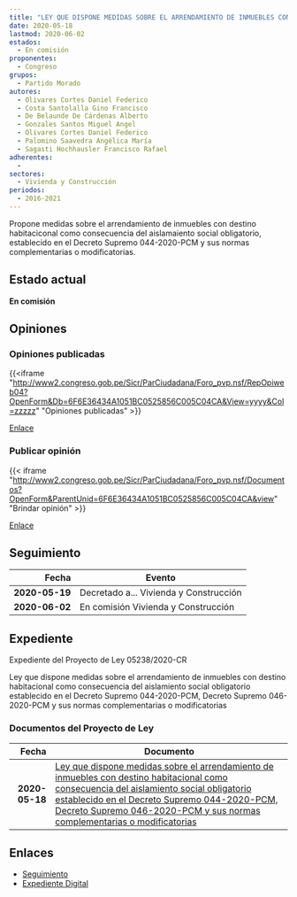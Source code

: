 ```yaml
---
title: "LEY QUE DISPONE MEDIDAS SOBRE EL ARRENDAMIENTO DE INMUEBLES CON DESTINO HABITACIONAL COMO CONSECUENCIA DEL AISLAMIENTO SOCIAL OBLIGATORIO ESTABLECIDO EN EL DECRETO SUPREMO 044-2020-PCM, DECRETO SUPREMO 046-2020-PCM Y SUS NORMAS COMPLEMENTARIAS O MODIFICATORIAS"
date: 2020-05-18
lastmod: 2020-06-02
estados: 
  - En comisión
proponentes: 
  - Congreso
grupos: 
  - Partido Morado
autores: 
  - Olivares Cortes Daniel Federico
  - Costa Santolalla Gino Francisco
  - De Belaunde De Cárdenas Alberto
  - Gonzales Santos Miguel Angel
  - Olivares Cortes Daniel Federico
  - Palomino Saavedra Angélica María
  - Sagasti Hochhausler Francisco Rafael
adherentes: 
  - 
sectores: 
  - Vivienda y Construcción
periodos: 
  - 2016-2021
---
```


Propone medidas sobre el arrendamiento de inmuebles con destino habitaciconal como consecuencia del aislamaiento social obligatorio, establecido en el Decreto Supremo 044-2020-PCM y sus normas complementarias o modificatorias.


## Estado actual

**En comisión**

## Opiniones

### Opiniones publicadas

{{<iframe "http://www2.congreso.gob.pe/Sicr/ParCiudadana/Foro_pvp.nsf/RepOpiweb04?OpenForm&Db=6F6E36434A1051BC0525856C005C04CA&View=yyyy&Col=zzzzz" "Opiniones publicadas" >}}

[Enlace](http://www2.congreso.gob.pe/Sicr/ParCiudadana/Foro_pvp.nsf/RepOpiweb04?OpenForm&Db=6F6E36434A1051BC0525856C005C04CA&View=yyyy&Col=zzzzz)
### Publicar opinión

{{< iframe "http://www2.congreso.gob.pe/Sicr/ParCiudadana/Foro_pvp.nsf/Documentos?OpenForm&ParentUnid=6F6E36434A1051BC0525856C005C04CA&view" "Brindar opinión" >}}

[Enlace](http://www2.congreso.gob.pe/Sicr/ParCiudadana/Foro_pvp.nsf/Documentos?OpenForm&ParentUnid=6F6E36434A1051BC0525856C005C04CA&view)

## Seguimiento

| Fecha | Evento |
|------:|--------|
| **2020-05-19** | Decretado a... Vivienda y Construcción|
| **2020-06-02** | En comisión Vivienda y Construcción|


## Expediente

Expediente del Proyecto de Ley 05238/2020-CR

Ley que dispone medidas sobre el arrendamiento de inmuebles con destino habitacional como consecuencia del aislamiento social obligatorio establecido en el Decreto Supremo 044-2020-PCM, Decreto Supremo 046-2020-PCM y sus normas complementarias o modificatorias


### Documentos del Proyecto de Ley

| Fecha | Documento |
|------:|--------|
| **2020-05-18** | [Ley que dispone medidas sobre el arrendamiento de inmuebles con destino habitacional como consecuencia del aislamiento social obligatorio establecido en el Decreto Supremo 044-2020-PCM, Decreto Supremo 046-2020-PCM y sus normas complementarias o modificatorias](http://www.leyes.congreso.gob.pe/Documentos/2016_2021/Proyectos_de_Ley_y_de_Resoluciones_Legislativas/PL05238-20200518.pdf) |

## Enlaces 

- [Seguimiento](http://www2.congreso.gob.pe/Sicr/TraDocEstProc/CLProLey2016.nsf/f7fff46988ca05b1052578e100829cc7/ec1b8f39ac2523f90525856c00604f7c?OpenDocument)
- [Expediente Digital](http://www2.congreso.gob.pe/Sicr/TraDocEstProc/CLProLey2016.nsf/f7fff46988ca05b1052578e100829cc7/ec1b8f39ac2523f90525856c00604f7c?OpenDocument&Click=05257FB7005EB655.eb71d0cf91d8294e05256cdf006b5706/$Body/0.1C6C)
